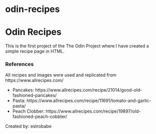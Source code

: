 # odin-recipes

<h1>Odin Recipes</h1>

<p> This is the first project of the The Odin Project where I have created a simple recipe page in HTML.</p>

<h3>References</h3>

<p>All recipes and images were used and replicated from https://www.allrecipes.com/</p>

<ul>
    <li>Pancakes: https://www.allrecipes.com/recipe/21014/good-old-fashioned-pancakes/ </li>
    <li>Pasta: https://www.allrecipes.com/recipe/11691/tomato-and-garlic-pasta/ </li>
    <li>Peach Clobber: https://www.allrecipes.com/recipe/19897/old-fashioned-peach-cobbler/</li>
</ul>

<p>Created by: estrobabe</p>


